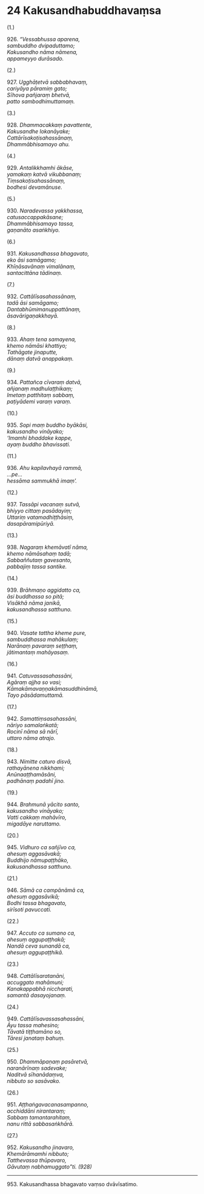 # 24 Kakusandhabuddhavaṃsa

(1.)

926\. _“Vessabhussa aparena,_  
_sambuddho dvipaduttamo;_  
_Kakusandho nāma nāmena,_  
_appameyyo durāsado._  

(2.)

927\. _Ugghāṭetvā sabbabhavaṃ,_  
_cariyāya pāramiṃ gato;_  
_Sīhova pañjaraṃ bhetvā,_  
_patto sambodhimuttamaṃ._  

(3.)

928\. _Dhammacakkaṃ pavattente,_  
_Kakusandhe lokanāyake;_  
_Cattārīsakoṭisahassānaṃ,_  
_Dhammābhisamayo ahu._  

(4.)

929\. _Antalikkhamhi ākāse,_  
_yamakaṃ katvā vikubbanaṃ;_  
_Tiṃsakoṭisahassānaṃ,_  
_bodhesi devamānuse._  

(5.)

930\. _Naradevassa yakkhassa,_  
_catusaccappakāsane;_  
_Dhammābhisamayo tassa,_  
_gaṇanāto asaṅkhiyo._  

(6.)

931\. _Kakusandhassa bhagavato,_  
_eko āsi samāgamo;_  
_Khīṇāsavānaṃ vimalānaṃ,_  
_santacittāna tādinaṃ._  

(7.)

932\. _Cattālīsasahassānaṃ,_  
_tadā āsi samāgamo;_  
_Dantabhūmimanuppattānaṃ,_  
_āsavārigaṇakkhayā._  

(8.)

933\. _Ahaṃ tena samayena,_  
_khemo nāmāsi khattiyo;_  
_Tathāgate jinaputte,_  
_dānaṃ datvā anappakaṃ._  

(9.)

934\. _Pattañca cīvaraṃ datvā,_  
_añjanaṃ madhulaṭṭhikaṃ;_  
_Imetaṃ patthitaṃ sabbaṃ,_  
_paṭiyādemi varaṃ varaṃ._  

(10.)

935\. _Sopi maṃ buddho byākāsi,_  
_kakusandho vināyako;_  
_‘Imamhi bhaddake kappe,_  
_ayaṃ buddho bhavissati._  

(11.)

936\. _Ahu kapilavhayā rammā,_  
_…pe…_  
_hessāma sammukhā imaṃ’._  

(12.)

937\. _Tassāpi vacanaṃ sutvā,_  
_bhiyyo cittaṃ pasādayiṃ;_  
_Uttariṃ vatamadhiṭṭhāsiṃ,_  
_dasapāramipūriyā._  

(13.)

938\. _Nagaraṃ khemāvatī nāma,_  
_khemo nāmāsahaṃ tadā;_  
_Sabbaññutaṃ gavesanto,_  
_pabbajiṃ tassa santike._  

(14.)

939\. _Brāhmaṇo aggidatto ca,_  
_āsi buddhassa so pitā;_  
_Visākhā nāma janikā,_  
_kakusandhassa satthuno._  

(15.)

940\. _Vasate tattha kheme pure,_  
_sambuddhassa mahākulaṃ;_  
_Narānaṃ pavaraṃ seṭṭhaṃ,_  
_jātimantaṃ mahāyasaṃ._  

(16.)

941\. _Catuvassasahassāni,_  
_Agāraṃ ajjha so vasi;_  
_Kāmakāmavaṇṇakāmasuddhināmā,_  
_Tayo pāsādamuttamā._  

(17.)

942\. _Samattiṃsasahassāni,_  
_nāriyo samalaṅkatā;_  
_Rocinī nāma sā nārī,_  
_uttaro nāma atrajo._  

(18.)

943\. _Nimitte caturo disvā,_  
_rathayānena nikkhami;_  
_Anūnaaṭṭhamāsāni,_  
_padhānaṃ padahī jino._  

(19.)

944\. _Brahmunā yācito santo,_  
_kakusandho vināyako;_  
_Vatti cakkaṃ mahāvīro,_  
_migadāye naruttamo._  

(20.)

945\. _Vidhuro ca sañjīvo ca,_  
_ahesuṃ aggasāvakā;_  
_Buddhijo nāmupaṭṭhāko,_  
_kakusandhassa satthuno._  

(21.)

946\. _Sāmā ca campānāmā ca,_  
_ahesuṃ aggasāvikā;_  
_Bodhi tassa bhagavato,_  
_sirīsoti pavuccati._  

(22.)

947\. _Accuto ca sumano ca,_  
_ahesuṃ aggupaṭṭhakā;_  
_Nandā ceva sunandā ca,_  
_ahesuṃ aggupaṭṭhikā._  

(23.)

948\. _Cattālīsaratanāni,_  
_accuggato mahāmuni;_  
_Kanakappabhā niccharati,_  
_samantā dasayojanaṃ._  

(24.)

949\. _Cattālīsavassasahassāni,_  
_Āyu tassa mahesino;_  
_Tāvatā tiṭṭhamāno so,_  
_Tāresi janataṃ bahuṃ._  

(25.)

950\. _Dhammāpaṇaṃ pasāretvā,_  
_naranārīnaṃ sadevake;_  
_Naditvā sīhanādaṃva,_  
_nibbuto so sasāvako._  

(26.)

951\. _Aṭṭhaṅgavacanasampanno,_  
_acchiddāni nirantaraṃ;_  
_Sabbaṃ tamantarahitaṃ,_  
_nanu rittā sabbasaṅkhārā._  

(27.)

952\. _Kakusandho jinavaro,_  
_Khemārāmamhi nibbuto;_  
_Tatthevassa thūpavaro,_  
_Gāvutaṃ nabhamuggato”ti. (928)_  

---

953\. Kakusandhassa bhagavato vaṃso dvāvīsatimo.
